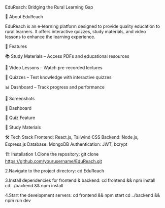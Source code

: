 EduReach: Bridging the Rural Learning Gap



📌 About EduReach

EduReach is an e-learning platform designed to provide quality education to rural learners. It offers interactive quizzes, study materials, and video lessons to enhance the learning experience.

🚀 Features

📚 Study Materials – Access PDFs and educational resources

🎥 Video Lessons – Watch pre-recorded lectures

📝 Quizzes – Test knowledge with interactive quizzes

📊 Dashboard – Track progress and performance

📸 Screenshots

📌 Dashboard



📌 Quiz Feature



📌 Study Materials



🛠️ Tech Stack
Frontend: React.js, Tailwind CSS
Backend: Node.js, Express.js
Database: MongoDB
Authentication: JWT, bcrypt

🏗️ Installation
1.Clone the repository:
git clone https://github.com/yourusername/EduReach.git

2.Navigate to the project directory:
cd EduReach

3.Install dependencies for frontend & backend:
cd frontend && npm install
cd ../backend && npm install

4.Start the development servers:
cd frontend && npm start
cd ../backend && npm run dev

